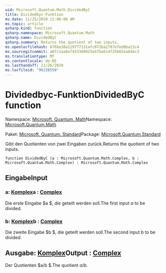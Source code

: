 ```yaml
---
uid: Microsoft.Quantum.Math.DividedByC
title: Dividedbyc-Funktion
ms.date: 11/25/2020 12:00:00 AM
ms.topic: article
qsharp.kind: function
qsharp.namespace: Microsoft.Quantum.Math
qsharp.name: DividedByC
qsharp.summary: Returns the quotient of two inputs.
ms.openlocfilehash: 676ba38a129777131afc072ba2787efed0ba23c4
ms.sourcegitcommit: a87c1aa8e7453360025e47ba614f25b02ea84ec3
ms.translationtype: MT
ms.contentlocale: de-DE
ms.lasthandoff: 11/26/2020
ms.locfileid: "96228558"
---
```

# <a name="dividedbyc-function"></a><span data-ttu-id="72716-102">Dividedbyc-Funktion</span><span class="sxs-lookup"><span data-stu-id="72716-102">DividedByC function</span></span>

<span data-ttu-id="72716-103">Namespace: [Microsoft. Quantum. Math](xref:Microsoft.Quantum.Math)</span><span class="sxs-lookup"><span data-stu-id="72716-103">Namespace: [Microsoft.Quantum.Math](xref:Microsoft.Quantum.Math)</span></span>

<span data-ttu-id="72716-104">Paket: [Microsoft. Quantum. Standard](https://nuget.org/packages/Microsoft.Quantum.Standard)</span><span class="sxs-lookup"><span data-stu-id="72716-104">Package: [Microsoft.Quantum.Standard](https://nuget.org/packages/Microsoft.Quantum.Standard)</span></span>


<span data-ttu-id="72716-105">Gibt den Quotienten von zwei Eingaben zurück.</span><span class="sxs-lookup"><span data-stu-id="72716-105">Returns the quotient of two inputs.</span></span>

```qsharp
function DividedByC (a : Microsoft.Quantum.Math.Complex, b : Microsoft.Quantum.Math.Complex) : Microsoft.Quantum.Math.Complex
```


## <a name="input"></a><span data-ttu-id="72716-106">Eingabe</span><span class="sxs-lookup"><span data-stu-id="72716-106">Input</span></span>

### <a name="a--complex"></a><span data-ttu-id="72716-107">a: [Komplex](xref:Microsoft.Quantum.Math.Complex)</span><span class="sxs-lookup"><span data-stu-id="72716-107">a : [Complex](xref:Microsoft.Quantum.Math.Complex)</span></span>

<span data-ttu-id="72716-108">Die erste Eingabe $a $, die geteilt werden soll.</span><span class="sxs-lookup"><span data-stu-id="72716-108">The first input $a$ to be divided.</span></span>


### <a name="b--complex"></a><span data-ttu-id="72716-109">b: [Komplex](xref:Microsoft.Quantum.Math.Complex)</span><span class="sxs-lookup"><span data-stu-id="72716-109">b : [Complex](xref:Microsoft.Quantum.Math.Complex)</span></span>

<span data-ttu-id="72716-110">Die zweite Eingabe $b $, die geteilt werden soll.</span><span class="sxs-lookup"><span data-stu-id="72716-110">The second input $b$ to be divided.</span></span>



## <a name="output--complex"></a><span data-ttu-id="72716-111">Ausgabe: [Komplex](xref:Microsoft.Quantum.Math.Complex)</span><span class="sxs-lookup"><span data-stu-id="72716-111">Output : [Complex](xref:Microsoft.Quantum.Math.Complex)</span></span>

<span data-ttu-id="72716-112">Der Quotienten $a/b $.</span><span class="sxs-lookup"><span data-stu-id="72716-112">The quotient $a / b$.</span></span>